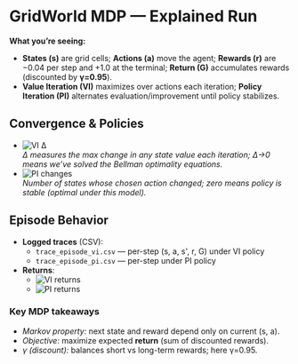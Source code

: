 # GridWorld MDP — Explained Run

**What you’re seeing:**  
- **States (s)** are grid cells; **Actions (a)** move the agent; **Rewards (r)** are −0.04 per step and +1.0 at the terminal; **Return (G)** accumulates rewards (discounted by **γ=0.95**).  
- **Value Iteration (VI)** maximizes over actions each iteration; **Policy Iteration (PI)** alternates evaluation/improvement until policy stabilizes.

## Convergence & Policies
- ![VI Δ](value_iteration_convergence.png)  
  *Δ measures the max change in any state value each iteration; Δ→0 means we’ve solved the Bellman optimality equations.*
- ![PI changes](policy_iteration_changes.png)  
  *Number of states whose chosen action changed; zero means policy is stable (optimal under this model).*

## Episode Behavior
- **Logged traces** (CSV):
  - `trace_episode_vi.csv` — per-step (s, a, s', r, G) under VI policy  
  - `trace_episode_pi.csv` — per-step under PI policy
- **Returns**:
  - ![VI returns](episode_returns_value_iter.png)
  - ![PI returns](episode_returns_policy_iter.png)

### Key MDP takeaways
- *Markov property:* next state and reward depend only on current (s, a).  
- *Objective:* maximize expected **return** \(sum of discounted rewards\).  
- *γ (discount):* balances short vs long-term rewards; here γ=0.95.

